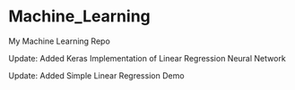 # Machine_Learning
My Machine Learning Repo

Update: Added Keras Implementation of Linear Regression Neural Network

Update: Added Simple Linear Regression Demo
